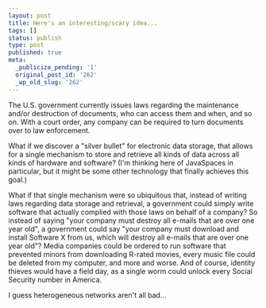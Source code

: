 ```yaml
---
layout: post
title: Here's an interesting/scary idea...
tags: []
status: publish
type: post
published: true
meta:
  _publicize_pending: '1'
  original_post_id: '262'
  _wp_old_slug: '262'
---
```

The U.S. government currently issues laws regarding the maintenance and/or destruction of documents, who can access them and when, and so on.  With a court order, any company can be required to turn documents over to law enforcement.

What if we discover a "silver bullet" for electronic data storage, that allows for a single mechanism to store and retrieve all kinds of data across all kinds of hardware and software?  (I'm thinking here of JavaSpaces in particular, but it might be some other technology that finally achieves this goal.)

What if that single mechanism were so ubiquitous that, instead of writing laws regarding data storage and retrieval, a government could simply write software that actually complied with those laws on behalf of a company?  So instead of saying "your company must destroy all e-mails that are over one year old", a government could say "your company must download and install Software X from us, which will destroy all e-mails that are over one year old"?  Media companies could be ordered to run software that prevented minors from downloading R-rated movies, every music file could be deleted from my computer, and more and worse.  And of course, identity thieves would have a field day, as a single worm could unlock every Social Security number in America.

I guess heterogeneous networks aren't all bad...
